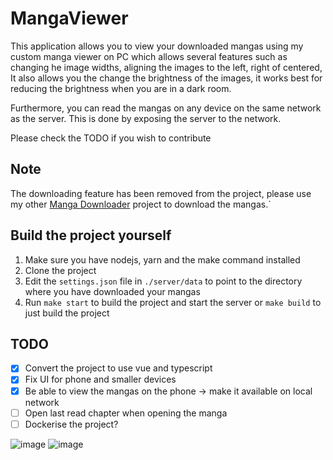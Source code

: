 # MangaViewer

This application allows you to view your downloaded mangas using my custom manga viewer on PC which
allows several features such as changing he image widths, aligning the images to the left, right of centered,
It also allows you the change the brightness of the images, it works best for reducing the brightness when
you are in a dark room.

Furthermore, you can read the mangas on any device on the same network as the server. This is done by exposing the server to the network.

Please check the TODO if you wish to contribute

## Note

The downloading feature has been removed from the project, please use my other [Manga Downloader](https://github.com/Rishi-Bidani/go-manga-downloader) project to download the mangas.`

## Build the project yourself

1. Make sure you have nodejs, yarn and the make command installed
2. Clone the project
3. Edit the `settings.json` file in `./server/data` to point to the directory where you have downloaded your mangas
4. Run `make start` to build the project and start the server or `make build` to just build the project

## TODO

- [x] Convert the project to use vue and typescript
- [x] Fix UI for phone and smaller devices
- [x] Be able to view the mangas on the phone -> make it available on local network
- [ ] Open last read chapter when opening the manga
- [ ] Dockerise the project?

![image](https://user-images.githubusercontent.com/64310471/205026439-2c1f9054-4958-492c-8afd-106bf289b96f.png)
![image](https://user-images.githubusercontent.com/64310471/205026645-45b8407b-51df-4c94-ade5-c0aa7fc9f369.png)
